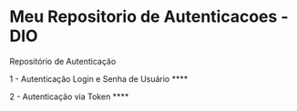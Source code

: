 # Meu Repositorio de Autenticacoes - DIO
Repositório de Autenticação

1 - Autenticação Login e Senha de Usuário **** 

2 - Autenticação via Token **** 
